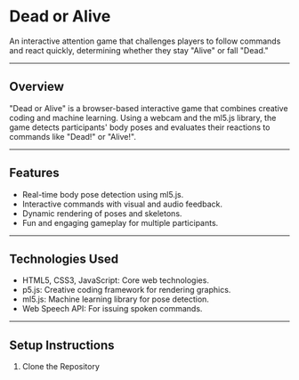 # Dead or Alive
An interactive attention game that challenges players to follow commands and react quickly, determining whether they stay "Alive" or fall "Dead."

---

## Overview
"Dead or Alive" is a browser-based interactive game that combines creative coding and machine learning. Using a webcam and the ml5.js library, the game detects participants' body poses and evaluates their reactions to commands like "Dead!" or "Alive!".

---

## Features
- Real-time body pose detection using ml5.js.
- Interactive commands with visual and audio feedback.
- Dynamic rendering of poses and skeletons.
- Fun and engaging gameplay for multiple participants.

---

## Technologies Used
- HTML5, CSS3, JavaScript: Core web technologies.
- p5.js: Creative coding framework for rendering graphics.
- ml5.js: Machine learning library for pose detection.
- Web Speech API: For issuing spoken commands.

---

## Setup Instructions
1. Clone the Repository

